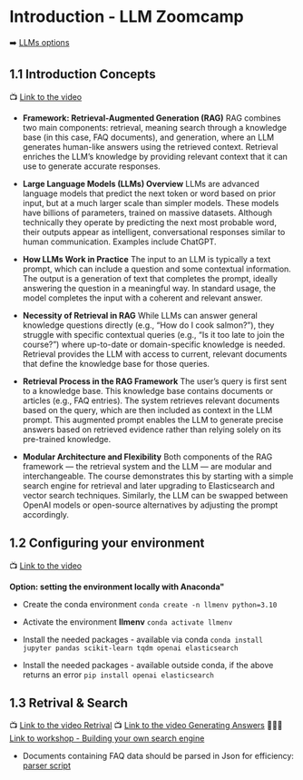 # Introduction - LLM Zoomcamp

➡️ [LLMs options](https://github.com/DataTalksClub/llm-zoomcamp/blob/main/awesome-llms.md#openai-api-alternatives)

## 1.1 Introduction Concepts

📺 [Link to the video](https://www.youtube.com/watch?v=Q75JgLEXMsM)

- **Framework: Retrieval-Augmented Generation (RAG)**
RAG combines two main components: retrieval, meaning search through a knowledge base (in this case, FAQ documents), and generation, where an LLM generates human-like answers using the retrieved context. Retrieval enriches the LLM’s knowledge by providing relevant context that it can use to generate accurate responses.

- **Large Language Models (LLMs) Overview**
LLMs are advanced language models that predict the next token or word based on prior input, but at a much larger scale than simpler models. These models have billions of parameters, trained on massive datasets. Although technically they operate by predicting the next most probable word, their outputs appear as intelligent, conversational responses similar to human communication. Examples include ChatGPT.

- **How LLMs Work in Practice**
The input to an LLM is typically a text prompt, which can include a question and some contextual information. The output is a generation of text that completes the prompt, ideally answering the question in a meaningful way. In standard usage, the model completes the input with a coherent and relevant answer.

- **Necessity of Retrieval in RAG**
While LLMs can answer general knowledge questions directly (e.g., “How do I cook salmon?”), they struggle with specific contextual queries (e.g., “Is it too late to join the course?”) where up-to-date or domain-specific knowledge is needed. Retrieval provides the LLM with access to current, relevant documents that define the knowledge base for those queries.

- **Retrieval Process in the RAG Framework**
The user’s query is first sent to a knowledge base. This knowledge base contains documents or articles (e.g., FAQ entries). The system retrieves relevant documents based on the query, which are then included as context in the LLM prompt. This augmented prompt enables the LLM to generate precise answers based on retrieved evidence rather than relying solely on its pre-trained knowledge.

- **Modular Architecture and Flexibility**
Both components of the RAG framework — the retrieval system and the LLM — are modular and interchangeable. The course demonstrates this by starting with a simple search engine for retrieval and later upgrading to Elasticsearch and vector search techniques. Similarly, the LLM can be swapped between OpenAI models or open-source alternatives by adjusting the prompt accordingly.


## 1.2 Configuring your environment

📺 [Link to the video](https://www.youtube.com/watch?v=ozCpmkbJNJE)

**Option: setting the environment locally with Anaconda"**

- Create the conda environment
`conda create -n llmenv python=3.10`

- Activate the environment **llmenv**
`conda activate llmenv`

- Install the needed packages - available via conda
`conda install jupyter pandas scikit-learn tqdm openai elasticsearch`

- Install the needed packages - available outside conda, if the above returns an error
`pip install openai elasticsearch`

## 1.3 Retrival & Search

📺 [Link to the video Retrival](https://www.youtube.com/watch?v=olvem333Bqo)
📺 [Link to the video Generating Answers](https://www.youtube.com/watch?v=qz316T3U49Q)
👩🏽‍💻 [Link to workshop - Building your own search engine](https://github.com/alexeygrigorev/build-your-own-search-engine/blob/main/notebook.ipynb)

- Documents containing FAQ data should be parsed in Json for efficiency: [parser script](./parse-faq.ipynb)